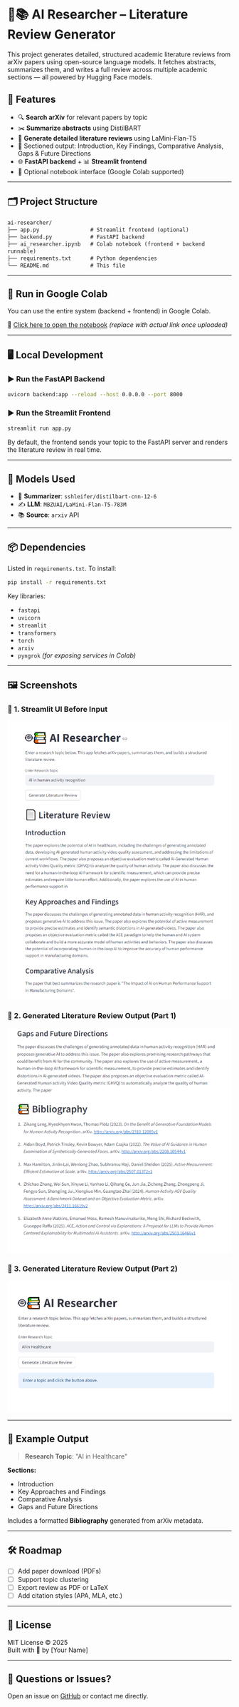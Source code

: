 
# 🤖📚 AI Researcher – Literature Review Generator

This project generates detailed, structured academic literature reviews from arXiv papers using open-source language models. It fetches abstracts, summarizes them, and writes a full review across multiple academic sections — all powered by Hugging Face models.

## 🚀 Features

- 🔍 **Search arXiv** for relevant papers by topic
- ✂️ **Summarize abstracts** using DistilBART
- 🧠 **Generate detailed literature reviews** using LaMini-Flan-T5
- 📄 Sectioned output: Introduction, Key Findings, Comparative Analysis, Gaps & Future Directions
- 🌐 **FastAPI backend** + 📊 **Streamlit frontend**
- 🧪 Optional notebook interface (Google Colab supported)

---

## 🗂 Project Structure

```
ai-researcher/
├── app.py                # Streamlit frontend (optional)
├── backend.py            # FastAPI backend
├── ai_researcher.ipynb   # Colab notebook (frontend + backend runnable)
├── requirements.txt      # Python dependencies
└── README.md             # This file
```

---

## 🧪 Run in Google Colab

You can use the entire system (backend + frontend) in Google Colab.

📎 [Click here to open the notebook](https://colab.research.google.com/) *(replace with actual link once uploaded)*

---

## 🖥 Local Development

### ▶️ Run the FastAPI Backend

```bash
uvicorn backend:app --reload --host 0.0.0.0 --port 8000
```

### ▶️ Run the Streamlit Frontend

```bash
streamlit run app.py
```

By default, the frontend sends your topic to the FastAPI server and renders the literature review in real time.

---

## 🧠 Models Used

- 🤖 **Summarizer**: `sshleifer/distilbart-cnn-12-6`
- ✍️ **LLM**: `MBZUAI/LaMini-Flan-T5-783M`
- 📚 **Source**: `arxiv` API

---

## 📦 Dependencies

Listed in `requirements.txt`. To install:

```bash
pip install -r requirements.txt
```

Key libraries:

- `fastapi`
- `uvicorn`
- `streamlit`
- `transformers`
- `torch`
- `arxiv`
- `pyngrok` *(for exposing services in Colab)*

---

## 🖼️ Screenshots

### 🔹 1. Streamlit UI Before Input
![Streamlit UI](assets/screenshot1.png)

### 🔹 2. Generated Literature Review Output (Part 1)
![Literature Review Output - Part 1](assets/screenshot2.png)

### 🔹 3. Generated Literature Review Output (Part 2)
![Literature Review Output - Part 2](assets/screenshot3.png)

---

## 📘 Example Output

> **Research Topic**: "AI in Healthcare"

**Sections:**
- Introduction
- Key Approaches and Findings
- Comparative Analysis
- Gaps and Future Directions

Includes a formatted **Bibliography** generated from arXiv metadata.

---

## 🛠 Roadmap

- [ ] Add paper download (PDFs)
- [ ] Support topic clustering
- [ ] Export review as PDF or LaTeX
- [ ] Add citation styles (APA, MLA, etc.)

---

## 📄 License

MIT License © 2025  
Built with 🤍 by [Your Name]

---

## 💬 Questions or Issues?

Open an issue on [GitHub](https://github.com/your-username/ai-researcher/issues) or contact me directly.
